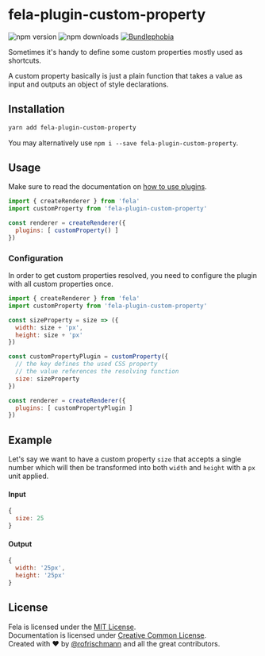 # fela-plugin-custom-property

<img alt="npm version" src="https://badge.fury.io/js/fela-plugin-custom-property.svg"> <img alt="npm downloads" src="https://img.shields.io/npm/dm/fela-plugin-custom-property.svg"> <a href="https://bundlephobia.com/result?p=fela-plugin-custom-property@latest"><img alt="Bundlephobia" src="https://img.shields.io/bundlephobia/minzip/fela-plugin-custom-property.svg"></a>

Sometimes it's handy to define some custom properties mostly used as shortcuts.

A custom property basically is just a plain function that takes a value as input and outputs an object of style declarations.

## Installation
```sh
yarn add fela-plugin-custom-property
```
You may alternatively use `npm i --save fela-plugin-custom-property`.

## Usage
Make sure to read the documentation on [how to use plugins](http://fela.js.org/docs/advanced/Plugins.html).

```javascript
import { createRenderer } from 'fela'
import customProperty from 'fela-plugin-custom-property'

const renderer = createRenderer({
  plugins: [ customProperty() ]
})
```

### Configuration
In order to get custom properties resolved, you need to configure the plugin with all custom properties once.

```javascript
import { createRenderer } from 'fela'
import customProperty from 'fela-plugin-custom-property'

const sizeProperty = size => ({
  width: size + 'px',
  height: size + 'px'
})

const customPropertyPlugin = customProperty({
  // the key defines the used CSS property
  // the value references the resolving function
  size: sizeProperty
})

const renderer = createRenderer({
  plugins: [ customPropertyPlugin ]
})
```

## Example
Let's say we want to have a custom property `size` that accepts a single number which will then be transformed into both `width` and `height` with a `px` unit applied.

#### Input
```javascript
{
  size: 25
}
```
#### Output
```javascript
{
  width: '25px',
  height: '25px'
}
```

## License
Fela is licensed under the [MIT License](http://opensource.org/licenses/MIT).<br>
Documentation is licensed under [Creative Common License](http://creativecommons.org/licenses/by/4.0/).<br>
Created with ♥ by [@rofrischmann](http://rofrischmann.de) and all the great contributors.
